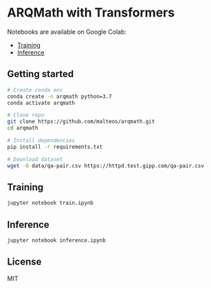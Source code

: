# ARQMath with Transformers

Notebooks are available on Google Colab:
- [Training](https://colab.research.google.com/github/malteos/arqmath/blob/master/train.ipynb)
- [Inference](https://colab.research.google.com/github/malteos/arqmath/blob/master/inference.ipynb)


## Getting started

```bash
# Create conda env
conda create -n arqmath python=3.7
conda activate arqmath

# Clone repo
git clone https://github.com/malteos/arqmath.git
cd arqmath

# Install dependencies
pip install -r requirements.txt

# Download dataset
wget -O data/qa-pair.csv https://httpd.test.gipp.com/qa-pair.csv
```

## Training

```bash
jupyter notebook train.ipynb
```

## Inference

```bash
jupyter notebook inference.ipynb
```

## License

MIT
